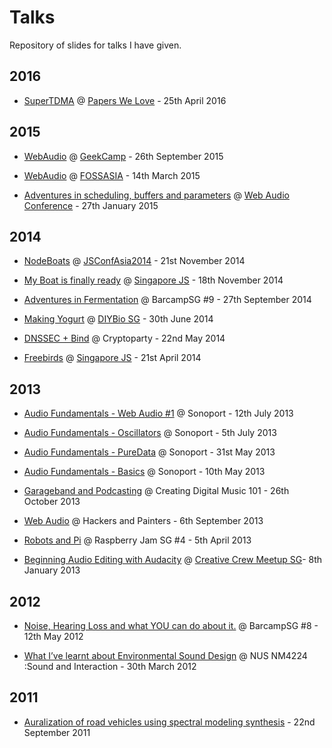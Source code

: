 Talks
=====

Repository of slides for talks I have given.

## 2016

- [SuperTDMA](http://notthetup.github.io/talks/pwl-supertdma) @ [Papers We Love](https://github.com/papers-we-love/papers-we-love) - 25th April 2016

## 2015

- [WebAudio](http://notthetup.github.io/talks/webaudio-geekcamp-2015) @ [GeekCamp](http://www.geekcamp.sg/) - 26th September 2015

- [WebAudio](http://notthetup.github.io/talks/webaudio-fossasia-2015) @ [FOSSASIA](http://fossasia.org/) - 14th March 2015

- [Adventures in scheduling, buffers and parameters](http://notthetup.github.io/talks/wac-paper) @ [Web Audio Conference](http://wac.ircam.fr/index.html) - 27th January 2015

## 2014

- [NodeBoats](http://notthetup.github.io/talks/nodeboats) @ [JSConfAsia2014](http://2014.jsconf.asia/) - 21st November 2014

- [My Boat is finally ready](https://docs.google.com/presentation/d/1QNzSfFS47NVbFpT1kZ-bSeAtsteGsocY_CUrqBRLNjw/edit?usp=sharing) @ [Singapore JS](http://www.meetup.com/Singapore-JS/) - 18th November 2014

- [Adventures in Fermentation](https://docs.google.com/presentation/d/1gRhL7TO00Fa94GTzKoip3zsf41qCkJilJB443lR1ePE/edit?usp=sharing) @ BarcampSG #9 - 27th September 2014

- [Making Yogurt](https://docs.google.com/presentation/d/18N-y5tuf4oAdwdEiqi2vyvV-oj5lw2IQMnIRnQIm49c/edit?usp=sharing) @ [DIYBio SG](https://www.facebook.com/events/648926131866060/) - 30th June 2014

- [DNSSEC + Bind](https://docs.google.com/presentation/d/1dGTMDWPtYUuXJNIucYscm_pTQdWJEhwB4AwHlR9-lH0/edit?usp=sharing) @ Cryptoparty - 22nd May 2014

- [Freebirds](http://notthetup.github.io/talks/freebirds) @ [Singapore JS](http://www.meetup.com/Singapore-JS/) - 21st April 2014

## 2013

- [Audio Fundamentals - Web Audio #1](https://docs.google.com/presentation/d/1OzHH1BlMIC--P0oBNH26ZJIiJ9oWhhfBM3KokQKE0nM/edit?usp=sharing) @ Sonoport - 12th July 2013

- [Audio Fundamentals - Oscillators](https://docs.google.com/presentation/d/1tE9TvaF6ZWy9ObZmJFCky2O00P42Q9gzjG2ElHm6oSc/edit?usp=sharing) @ Sonoport - 5th July 2013

- [Audio Fundamentals - PureData](https://docs.google.com/presentation/d/1zBSWilBwPH2O4ygogdKcoEIucsm3Hr83iyseJKETE2U/edit?usp=sharing) @ Sonoport - 31st May 2013

- [Audio Fundamentals - Basics](https://docs.google.com/presentation/d/14JkgPtgwjqX1zpPA87G6DlqBcF_aqKf6q2yE8kZ-c50/edit?usp=sharing) @ Sonoport - 10th May 2013

- [Garageband and Podcasting](https://docs.google.com/presentation/d/1aCVj7A68rQQVa06GPj3q9qmhhId9QpyUwmL0zoia1Nk/edit?usp=sharing) @ Creating Digital Music 101 - 26th October 2013

- [Web Audio](http://notthetup.github.io/talks/webaudio) @ Hackers and Painters - 6th September 2013

- [Robots and Pi](https://docs.google.com/presentation/d/1RN0vtOYl6SC5uMVyOuXIdG2wN84-H0FSWVK7SINhddM/edit?usp=sharing) @ Raspberry Jam SG #4 - 5th April 2013

- [Beginning Audio Editing with Audacity](https://docs.google.com/presentation/d/16RXTMfcRZ4h4UJSkV5O-S9uewW-P3rOgyjgzaEzdeLw/edit?usp=sharing) @ [Creative Crew Meetup SG](https://www.facebook.com/groups/creativecrewsg/)- 8th January 2013

## 2012

- [Noise, Hearing Loss and what YOU can do about it.](https://speakerdeck.com/notthetup/noise-hearing-loss-and-what-you-can-do-about-it) @ BarcampSG #8 - 12th May 2012

- [What I’ve learnt about Environmental Sound Design](https://speakerdeck.com/notthetup/what-ive-learnt-about-environmental-sound-design) @ NUS NM4224 :Sound and Interaction - 30th March 2012

## 2011

- [Auralization of road vehicles using spectral modeling synthesis](https://speakerdeck.com/notthetup/auralization-of-road-vehicles-using-spectral-modeling-synthesis) - 22nd September 2011
